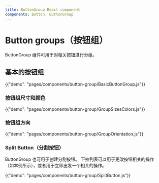 ```yaml
---
title: ButtonGroup React component
components: Button, ButtonGroup
---
```


# Button groups（按钮组）

<p class="description">ButtonGroup 组件可用于对相关按钮进行分组。</p>

## 基本的按钮组

{{"demo": "pages/components/button-group/BasicButtonGroup.js"}}

### 按钮组尺寸和颜色

{{"demo": "pages/components/button-group/GroupSizesColors.js"}}

### 按钮组方向

{{"demo": "pages/components/button-group/GroupOrientation.js"}}

### Split Button（分割按钮）

ButtonGroup 也可用于创建分割按钮。 下拉列表可以用于更改按钮相关的操作（如本例所示），或者用于立即出发一个相关的操作。

{{"demo": "pages/components/button-group/SplitButton.js"}}

